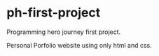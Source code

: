 # ph-first-project
Programming hero journey first project. 

Personal Porfolio website using only html and css. 
